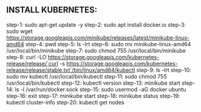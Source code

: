 INSTALL KUBERNETES:
--------------------------------------------
step-1: sudo apt-get update -y
step-2: sudo apt install docker.io
step-3: sudo wget https://storage.googleapis.com/minikube/releases/latest/minikube-linux-amd64
step-4: pwd
step-5: ls -lrt
step-6: sudo mv minikube-linux-amd64 /usr/local/bin/minikube
step-7: sudo chmod 755 /usr/local/bin/minikube
step-8: curl -LO https://storage.googleapis.com/kubernetes-release/release/`curl -s https://storage.googleapis.com/kubernetes-release/release/stable.txt`/bin/linux/amd64/kubectl
step-9: ls -lrt
step-10: sudo mv kubectl /usr/local/bin/kubectl
step-11: sudo chmod 755 /usr/local/bin/kubectl
step-12: kubectl version
step-13: minikube start
step-14: ls -l /var/run/docker.sock
step-15: sudo usermod -aG docker ubuntu
step-16: exit
step-17: minikube start
step-18: minikube status
step-19: kubectl cluster-info
step-20: kubectl get nodes
